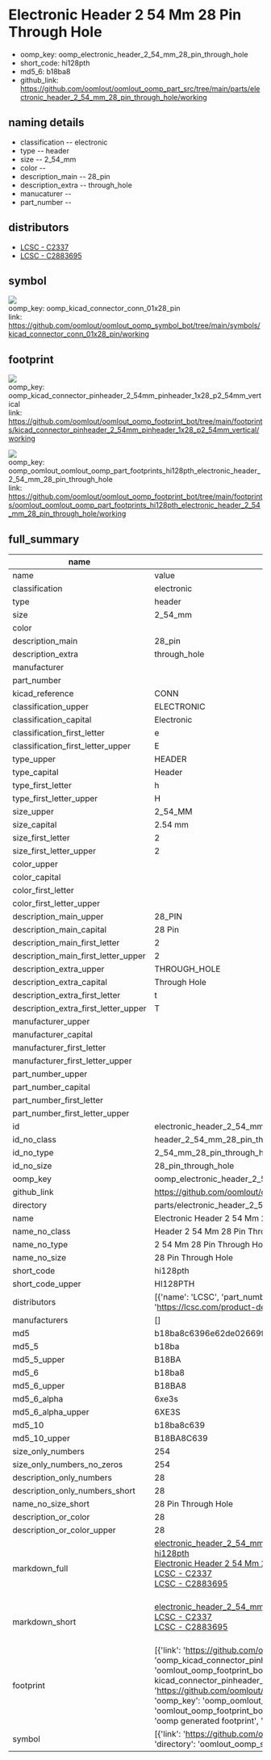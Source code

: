 # Electronic Header 2 54 Mm 28 Pin Through Hole

  
* oomp_key: oomp_electronic_header_2_54_mm_28_pin_through_hole 
* short_code: hi128pth
* md5_6: b18ba8  
* github_link: https://github.com/oomlout/oomlout_oomp_part_src/tree/main/parts/electronic_header_2_54_mm_28_pin_through_hole/working  
## naming details
* classification -- electronic
* type -- header
* size -- 2_54_mm
* color -- 
* description_main -- 28_pin
* description_extra -- through_hole
* manucaturer -- 
* part_number -- 

## distributors
* [LCSC - C2337](https://lcsc.com/product-detail/C2337.html)   
* [LCSC - C2883695](https://lcsc.com/product-detail/C2883695.html)   


## symbol

![](symbol/{index}/working/working_600.png)  
oomp_key: oomp_kicad_connector_conn_01x28_pin  
link: https://github.com/oomlout/oomlout_oomp_symbol_bot/tree/main/symbols/kicad_connector_conn_01x28_pin/working  

## footprint

![](footprint/{index}/working/working_600.png)  
oomp_key: oomp_kicad_connector_pinheader_2_54mm_pinheader_1x28_p2_54mm_vertical  
link: https://github.com/oomlout/oomlout_oomp_footprint_bot/tree/main/footprints/kicad_connector_pinheader_2_54mm_pinheader_1x28_p2_54mm_vertical/working  

![](footprint/{index}/working/working_600.png)  
oomp_key: oomp_oomlout_oomlout_oomp_part_footprints_hi128pth_electronic_header_2_54_mm_28_pin_through_hole  
link: https://github.com/oomlout/oomlout_oomp_footprint_bot/tree/main/footprints/oomlout_oomlout_oomp_part_footprints_hi128pth_electronic_header_2_54_mm_28_pin_through_hole/working  

## full_summary
| name | value | 
| --- | --- | 
| name | value | 
| classification | electronic | 
| type | header | 
| size | 2_54_mm | 
| color |  | 
| description_main | 28_pin | 
| description_extra | through_hole | 
| manufacturer |  | 
| part_number |  | 
| kicad_reference | CONN | 
| classification_upper | ELECTRONIC | 
| classification_capital | Electronic | 
| classification_first_letter | e | 
| classification_first_letter_upper | E | 
| type_upper | HEADER | 
| type_capital | Header | 
| type_first_letter | h | 
| type_first_letter_upper | H | 
| size_upper | 2_54_MM | 
| size_capital | 2.54 mm | 
| size_first_letter | 2 | 
| size_first_letter_upper | 2 | 
| color_upper |  | 
| color_capital |  | 
| color_first_letter |  | 
| color_first_letter_upper |  | 
| description_main_upper | 28_PIN | 
| description_main_capital | 28 Pin | 
| description_main_first_letter | 2 | 
| description_main_first_letter_upper | 2 | 
| description_extra_upper | THROUGH_HOLE | 
| description_extra_capital | Through Hole | 
| description_extra_first_letter | t | 
| description_extra_first_letter_upper | T | 
| manufacturer_upper |  | 
| manufacturer_capital |  | 
| manufacturer_first_letter |  | 
| manufacturer_first_letter_upper |  | 
| part_number_upper |  | 
| part_number_capital |  | 
| part_number_first_letter |  | 
| part_number_first_letter_upper |  | 
| id | electronic_header_2_54_mm_28_pin_through_hole | 
| id_no_class | header_2_54_mm_28_pin_through_hole | 
| id_no_type | 2_54_mm_28_pin_through_hole | 
| id_no_size | 28_pin_through_hole | 
| oomp_key | oomp_electronic_header_2_54_mm_28_pin_through_hole | 
| github_link | https://github.com/oomlout/oomlout_oomp_part_src/tree/main/parts/electronic_header_2_54_mm_28_pin_through_hole/working | 
| directory | parts/electronic_header_2_54_mm_28_pin_through_hole | 
| name | Electronic Header 2 54 Mm 28 Pin Through Hole | 
| name_no_class | Header 2 54 Mm 28 Pin Through Hole | 
| name_no_type | 2 54 Mm 28 Pin Through Hole | 
| name_no_size | 28 Pin Through Hole | 
| short_code | hi128pth | 
| short_code_upper | HI128PTH | 
| distributors | [{'name': 'LCSC', 'part_number': 'C2337', 'link': 'https://lcsc.com/product-detail/C2337.html', 'id': 'distributor_lcsc'}, {'name': 'LCSC', 'part_number': 'C2883695', 'link': 'https://lcsc.com/product-detail/C2883695.html', 'id': 'distributor_lcsc'}] | 
| manufacturers | [] | 
| md5 | b18ba8c6396e62de02669f8a0d301327 | 
| md5_5 | b18ba | 
| md5_5_upper | B18BA | 
| md5_6 | b18ba8 | 
| md5_6_upper | B18BA8 | 
| md5_6_alpha | 6xe3s | 
| md5_6_alpha_upper | 6XE3S | 
| md5_10 | b18ba8c639 | 
| md5_10_upper | B18BA8C639 | 
| size_only_numbers | 254 | 
| size_only_numbers_no_zeros | 254 | 
| description_only_numbers | 28 | 
| description_only_numbers_short | 28 | 
| name_no_size_short | 28 Pin Through Hole | 
| description_or_color | 28 | 
| description_or_color_upper | 28 | 
| markdown_full | [electronic_header_2_54_mm_28_pin_through_hole](https://github.com/oomlout/oomlout_oomp_part_src/tree/main/parts/electronic_header_2_54_mm_28_pin_through_hole/working)<br>[hi128pth](https://github.com/oomlout/oomlout_oomp_part_src/tree/main/parts/electronic_header_2_54_mm_28_pin_through_hole/working)<br>[Electronic Header 2 54 Mm 28 Pin Through Hole](https://github.com/oomlout/oomlout_oomp_part_src/tree/main/parts/electronic_header_2_54_mm_28_pin_through_hole/working)<br>[LCSC - C2337<br>](https://lcsc.com/product-detail/C2337.html)[LCSC - C2883695<br>](https://lcsc.com/product-detail/C2883695.html)<br> | 
| markdown_short | [electronic_header_2_54_mm_28_pin_through_hole](https://github.com/oomlout/oomlout_oomp_part_src/tree/main/parts/electronic_header_2_54_mm_28_pin_through_hole/working)<br>[LCSC - C2337<br>](https://lcsc.com/product-detail/C2337.html)[LCSC - C2883695<br>](https://lcsc.com/product-detail/C2883695.html)<br> | 
| footprint | [{'link': 'https://github.com/oomlout/oomlout_oomp_footprint_bot/tree/main/foootprntss/kicad_connector_pinheader_2_54mm_pinheader_1x28_p2_54mm_vertical', 'oomp_key': 'oomp_kicad_connector_pinheader_2_54mm_pinheader_1x28_p2_54mm_vertical', 'directory': 'oomlout_oomp_footprint_bot/footprints/kicad_connector_pinheader_2_54mm_pinheader_1x28_p2_54mm_vertical//working/working.kicad_mod', 'note': 'source footprint kicad_connector_pinheader_2_54mm_pinheader_1x28_p2_54mm_vertical', 'index': 0}, {'link': 'https://github.com/oomlout/oomlout_oomp_footprint_bot/tree/main/foootprntss/oomlout_oomlout_oomp_part_footprints_hi128pth_electronic_header_2_54_mm_28_pin_through_hole', 'oomp_key': 'oomp_oomlout_oomlout_oomp_part_footprints_hi128pth_electronic_header_2_54_mm_28_pin_through_hole', 'directory': 'oomlout_oomp_footprint_bot/footprints/oomlout_oomlout_oomp_part_footprints_hi128pth_electronic_header_2_54_mm_28_pin_through_hole//working/working.kicad_mod', 'note': 'oomp generated footprint', 'index': 1}] | 
| symbol | [{'link': 'https://github.com/oomlout/oomlout_oomp_symbol_bot/tree/main/symbols/kicad_connector_conn_01x28_pin', 'oomp_key': 'oomp_kicad_connector_conn_01x28_pin', 'directory': 'oomlout_oomp_symbol_bot/symbols/kicad_connector_conn_01x28_pin//working/working.kicad_sym', 'index': 0}] | 
